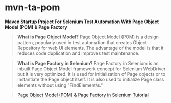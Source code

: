 # mvn-ta-pom
**Maven Startup Project For Selenium Test Automation With Page Object Model (POM) &amp; Page Factory**

> **What is Page Object Model?**
Page Object Model (POM) is a design pattern, popularly used in test automation that creates Object Repository for web UI elements. The advantage of the model is that it reduces code duplication and improves test maintenance.

> **What is Page Factory in Selenium?**
Page Factory in Selenium is an inbuilt Page Object Model framework concept for Selenium WebDriver but it is very optimized. It is used for initialization of Page objects or to instantiate the Page object itself. It is also used to initialize Page class elements without using "FindElement/s."

> [Page Object Model (POM) & Page Factory in Selenium Tutorial](https://www.guru99.com/page-object-model-pom-page-factory-in-selenium-ultimate-guide.html)
